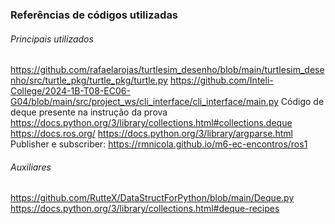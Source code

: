 ### Referências de códigos utilizadas

###### Principais utilizados
https://github.com/rafaelarojas/turtlesim_desenho/blob/main/turtlesim_desenho/src/turtle_pkg/turtle_pkg/turtle.py
https://github.com/Inteli-College/2024-1B-T08-EC06-G04/blob/main/src/project_ws/cli_interface/cli_interface/main.py
Código de deque presente na instrução da prova
https://docs.python.org/3/library/collections.html#collections.deque
https://docs.ros.org/
https://docs.python.org/3/library/argparse.html
Publisher e subscriber: https://rmnicola.github.io/m6-ec-encontros/ros1

###### Auxiliares
https://github.com/RutteX/DataStructForPython/blob/main/Deque.py
https://docs.python.org/3/library/collections.html#deque-recipes
